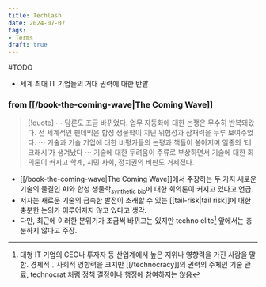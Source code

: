 ```yaml
---
title: Techlash
date: 2024-07-07
tags:
- Terms
draft: true
---
```


#TODO
- 세계 최대 IT 기업들의 거대 권력에 대한 반발



### from [[/book-the-coming-wave|The Coming Wave]]
> [!quote] $\cdots$ 담론도 조금 바뀌었다. 업무 자동화에 대한 논쟁은 무수히 반복돼왔다. 전 세계적인 펜데믹은 합성 생물학이 지닌 위험성과 잠재력을 두루 보여주었다. $\cdots$ 기술과 기술 기업에 대한 비평가들의 논평과 책들이 쏟아지며 일종의 ‘테크래시’가 생겨났다 $\cdots$ 기술에 대한 두려움이 주류로 부상하면서 기술에 대한 회의론이 커지고 학계, 시민 사회, 정치권의 비판도 거세졌다.
- [[/book-the-coming-wave|The Coming Wave]]에서 주장하는 두 가지 새로운 기술의 물결인 AI와 합성 생물학<sub>synthetic bio</sub>에 대한 회의론이 커지고 있다고 언급.
- 저자는 새로운 기술의 급속한 발전이 초래할 수 있는 [[tail-risk|tail risk]]에 대한 충분한 논의가 이루어지지 않고 있다고 생각.
- 다만, 최근에 이러한 분위기가 조금씩 바뀌고는 있지만 techno elite[^1] 앞에서는 충분하지 않다고 주장.


[^1]: 대형 IT 기업의 CEO나 투자자 등 산업계에서 높은 지위나 영향력을 가진 사람을 말함. 경제적﹒사회적 영향력을 크지만 [[/technocracy]]의 권력의 주체인 기술 관료, technocrat 처럼 정책 결정이나 행정에 참여하지는 않음